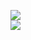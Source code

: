 [![](https://img.shields.io/badge/Made%20With-Github%20Spray-lightgrey.svg?style=for-the-badge&logo=github)](https://github.com/Annihil/github-spray#5294)  
[![](https://i.imgur.com/2DrTn0Z.gif)](https://github.com/Annihil/github-spray)